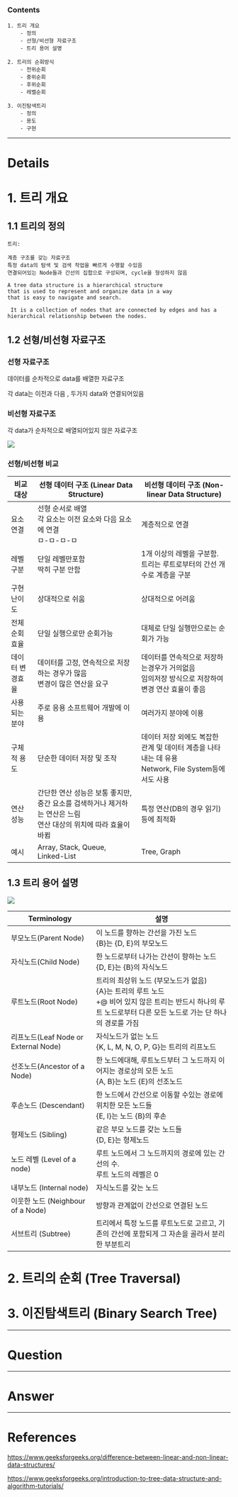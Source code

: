 ### Contents

```
1. 트리 개요
    - 정의
    - 선형/비선형 자료구조
    - 트리 용어 설명

2. 트리의 순회방식
    - 전위순회
    - 중위순회
    - 후위순회
    - 레벨순회

3. 이진탐색트리
    - 정의
    - 용도
    - 구현
```

---

# Details

# 1. 트리 개요

## 1.1 트리의 정의

```
트리:

계층 구조를 갖는 자료구조
특정 data의 탐색 및 검색 작업을 빠르게 수행할 수있음
연결되어있는 Node들과 간선의 집합으로 구성되며, cycle을 형성하지 않음

A tree data structure is a hierarchical structure
that is used to represent and organize data in a way
that is easy to navigate and search.

 It is a collection of nodes that are connected by edges and has a hierarchical relationship between the nodes.
```

## 1.2 선형/비선형 자료구조

### 선형 자료구조

데이터를 순차적으로 data를 배열한 자료구조

각 data는 이전과 다음 , 두가지 data와 연결되어있음

### 비선형 자료구조

각 data가 순차적으로 배열되어있지 않은 자료구조

![](https://media.geeksforgeeks.org/wp-content/uploads/20191010170332/Untitled-Diagram-183.png)

### 선형/비선형 비교

| 비교대상        | 선형 데이터 구조 (Linear Data Structure)                                                                             | 비선형 데이터 구조 (Non-linear Data Structure)                                                          |
| --------------- | -------------------------------------------------------------------------------------------------------------------- | ------------------------------------------------------------------------------------------------------- |
| 요소연결        | 선형 순서로 배열 <br> 각 요소는 이전 요소와 다음 요소에 연결 <br> ㅁ-ㅁ-ㅁ-ㅁ                                        | 계층적으로 연결                                                                                         |
| 레벨구분        | 단일 레벨만포함 <br> 딱히 구분 안함                                                                                  | 1개 이상의 레벨을 구분함.<br> 트리는 루트로부터의 간선 개수로 계층을 구분 <br>                          |
| 구현난이도      | 상대적으로 쉬움                                                                                                      | 상대적으로 어려움                                                                                       |
| 전체순회효율    | 단일 실행으로만 순회가능                                                                                             | 대체로 단일 실행만으로는 순회가 가능                                                                    |
| 데이터 변경효율 | 데이터를 고정, 연속적으로 저장하는 경우가 많음 <br> 변경이 많은 연산을 요구                                          | 데이터를 연속적으로 저장하는경우가 거의없음 <br> 임의저장 방식으로 저장하여 변경 연산 효율이 좋음       |
| 사용되는 분야   | 주로 응용 소프트웨어 개발에 이용                                                                                     | 여러가지 분야에 이용                                                                                    |
| 구체적 용도     | 단순한 데이터 저장 및 조작                                                                                           | 데이터 저장 외에도 복잡한 관계 및 데이터 계층을 나타내는 데 유용 <br> Network, File System등에서도 사용 |
| 연산 성능       | 간단한 연산 성능은 보통 좋지만, 중간 요소를 검색하거나 제거하는 연산은 느림 <br> 연산 대상의 위치에 따라 효율이 바뀜 | 특정 연산(DB의 경우 읽기)등에 최적화                                                                    |
| 예시            | Array, Stack, Queue, Linked-List                                                                                     | Tree, Graph                                                                                             |

## 1.3 트리 용어 설명

![](https://media.geeksforgeeks.org/wp-content/uploads/20221124153129/Treedatastructure.png)

| Terminology                          | 설명                                                                                                                                                                     |
| ------------------------------------ | ------------------------------------------------------------------------------------------------------------------------------------------------------------------------ |
| 부모노드(Parent Node)                | 이 노드를 향하는 간선을 가진 노드 <br> {B}는 {D, E}의 부모노드                                                                                                           |
| 자식노드(Child Node)                 | 한 노드로부터 나가는 간선이 향하는 노드 <br> {D, E}는 {B}의 자식노드                                                                                                     |
| 루트노드(Root Node)                  | 트리의 최상위 노드 (부모노드가 없음) <br> {A}는 트리의 루트 노드 <br> +@ 비어 있지 않은 트리는 반드시 하나의 루트 노드로부터 다른 모든 노드로 가는 단 하나의 경로를 가짐 |
| 리프노드(Leaf Node or External Node) | 자식노드가 없는 노드 <br> {K, L, M, N, O, P, G}는 트리의 리프노드                                                                                                        |
| 선조노드(Ancestor of a Node)         | 한 노드에대해, 루트노드부터 그 노드까지 이어지는 경로상의 모든 노드 <br> {A, B}는 노드 {E}의 선조노드                                                                    |
| 후손노드 (Descendant)                | 한 노드에서 간선으로 이동할 수있는 경로에 위치한 모든 노드들 <br> {E, I}는 노드 {B}의 후손                                                                               |
| 형제노드 (Sibling)                   | 같은 부모 노드를 갖는 노드들 <br> {D, E}는 형제노드                                                                                                                      |
| 노드 레벨 (Level of a node)          | 루트 노드에서 그 노드까지의 경로에 있는 간선의 수. <br> 루트 노드의 레벨은 0                                                                                             |
| 내부노드 (Internal node)             | 자식노드를 갖는 노드                                                                                                                                                     |
| 이웃한 노드 (Neighbour of a Node)    | 방향과 관계없이 간선으로 연결된 노드                                                                                                                                     |
| 서브트리 (Subtree)                   | 트리에서 특정 노드를 루트노드로 고르고, 기존의 간선에 포함되게 그 자손을 골라서 분리한 부분트리                                                                          |

# 2. 트리의 순회 (Tree Traversal)

# 3. 이진탐색트리 (Binary Search Tree)

---

# Question

---

# Answer

---

# References

https://www.geeksforgeeks.org/difference-between-linear-and-non-linear-data-structures/

https://www.geeksforgeeks.org/introduction-to-tree-data-structure-and-algorithm-tutorials/
